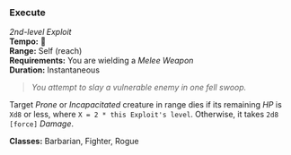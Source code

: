 ### Execute
*2nd-level Exploit*  
**Tempo:** 🔺  
**Range:** Self (reach)  
**Requirements:** You are wielding a *Melee Weapon*  
**Duration:** Instantaneous  

> *You attempt to slay a vulnerable enemy in one fell swoop.*

Target *Prone* or *Incapacitated* creature in range dies if its remaining *HP* is `Xd8` or less, where `X = 2 * this Exploit's level`. Otherwise, it takes `2d8 [force]` *Damage*.

**Classes:** Barbarian, Fighter, Rogue
